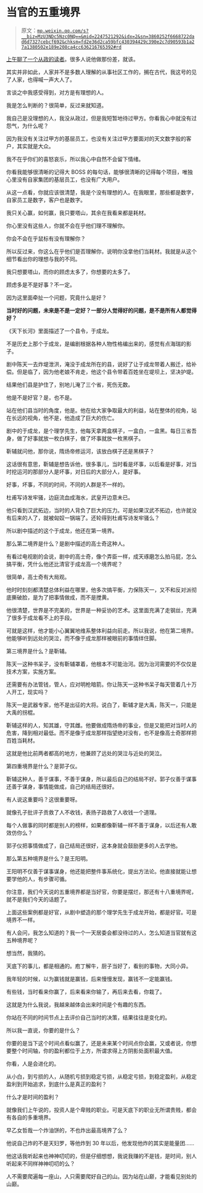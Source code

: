 # 当官的五重境界

> 原文：[`mp.weixin.qq.com/s?__biz=MzU3NDc5Nzc0NQ==&mid=2247521292&idx=2&sn=3860252f6668722dad6d7327cebcf692&chksm=fd2e36d2ca59bfc430394429c390e2c7d90593b1a27a1380502e189e208ca4cc636216765392#rd`](http://mp.weixin.qq.com/s?__biz=MzU3NDc5Nzc0NQ==&mid=2247521292&idx=2&sn=3860252f6668722dad6d7327cebcf692&chksm=fd2e36d2ca59bfc430394429c390e2c7d90593b1a27a1380502e189e208ca4cc636216765392#rd)

[上午聊了一个从政的读者](http://mp.weixin.qq.com/s?__biz=MzU0MjYwNDU2Mw==&mid=2247508873&idx=2&sn=cfff746c8b784e8671982d3d0d484b67&chksm=fb1acff5cc6d46e3bb310dd40170f851fe4939856a69e1271906919f663d54d30e5daa018ab3&scene=21#wechat_redirect)。很多人说他做那份差，就该。

其实并非如此，人家并不是多数人理解的从事社区工作的，搁在古代，我这号的见了人家，也得喊一声大人了。 

言谈之中我感受得到，对方是有理想的人。

我是怎么判断的？很简单，反过来就知道。 

我自己是没理想的人，我没从政过，但是我短暂地待过甲方。你看我心中就没有过怨气，为什么呢？

因为我没有关注过甲方的基层员工，也没有关注过甲方要面对的天文数字般的客户，其实就是大众。

我不在乎你们的喜怒哀乐，所以我心中自然不会留下情绪。

你看我能够很清晰的记得大 BOSS 的每句话，能够很清晰的记得每个项目，唯独心里没有自家集团的基层员工，也没有广大用户。 

从这一点看，你就应该很清楚，我是个没有理想的人。在我眼里，那些都是数字，自家员工是数字，客户也是数字。

我只关心赢，如何赢，我只要塔山，其余在我看来都是耗材。

你心里没有这些人，你就不会在乎他们理不理解你。

你会不会在乎鼠标有没有理解你？

所以反过来，你这么在乎他们是否理解你，说明你没拿他们当耗材。我就是从这个细节看出你的理想与我的不同。

我只想要塔山，而你的顾虑太多了，你想要的太多了。 

顾虑多是不是好事？不一定。

因为这里面牵扯一个问题，究竟什么是好？

**当时好的问题，未来是不是一定好？一部分人觉得好的问题，是不是所有人都觉得好？** 

《天下长河》里面描述了一个县令，于成龙。

不是历史上那个于成龙，是编剧根据各种人物性格编出来的，感觉有点海瑞的影子。 

剧中陈天一去炸堤泄洪，淹没于成龙所在的县，说好了让于成龙带着人搬迁，给补偿。但是临了，因为他老娘不肯走，他这个县令带着百姓坐在堤坝上，坚决护堤。

结果他们县是护住了，别地儿淹了三个省，死伤无数。 

他是不是好官？是，也不是。 

站在他们县当时的角度，他是。他在给大家争取最大的利益，站在整体的视角，站在长远的视角，他不是，他造成了巨大的伤亡。 

剧中的于成龙，是个理学先生，他每天拿两盒棋子，一盒白，一盒黑。每日三省吾身，做了好事就放一枚白棋子，做了坏事就放一枚黑棋子。 

靳辅就问他，那你说，隋炀帝修运河，该放白棋子还是黑棋子？

这话很有意思，靳辅是想告诉他，很多事儿，当时看是坏事，以后看是好事，对当时挖运河的那部分人是坏事，对日后的大部分人，是好事。

好事，坏事，不同的时间，不同的人群是不一样的。 

杜甫写诗发牢骚，边庭流血成海水，武皇开边意未已。

他只看到汉武拓边，当时的人背负了巨大的压力。可是如果汉武不拓边，也许就没有后来的人了，就被匈奴一锅端了。还轮得到杜甫写诗发牢骚么？ 

所以剧中描述的这个于成龙，他还在第一境界。 

那么第二境界是什么？是剧中描述的高士奇这种人。 

有看过电视剧的会说，剧中的高士奇，像个弄臣一样，成天琢磨怎么拍马屁，怎么搞平衡，凭什么他还比清官于成龙高一个境界呢？ 

很简单，高士奇有大局观。 

他时时刻刻都清楚总体利益在哪里，他多次搞平衡，力保陈天一，又不和反对派彻底撕破脸，是为了把事情做成，而不是搅黄。 

他很清楚，世界是不完美的，世界是一种妥协的艺术。这里面充满了走钢丝，充满了很多于成龙看不上的手段。 

可就是这样，他才能小心翼翼地维系整体利益向前走。所以我说，他在第二境界。他能够听到远处的哭泣，而不像于成龙那样被眼前的事情绊住脚。 

第三境界是什么？是靳辅。

陈天一这种书呆子，没有靳辅罩着，他根本不可能治河。因为治河需要的不仅仅是技术方案，实施方案。

还需要有办法管钱，管人，应对明枪暗箭。你让陈天一这种书呆子每天管着几十万人开工，现实吗？ 

陈天一是武器专家，他不是出征的大将。说白了，靳辅才是大禹，陈天一，只能是大禹的拐棍。

靳辅这样的人，知其雄，守其雌。他要做成隋炀帝的事业，但是又能把对当时人的危害，降到相对最低。而不是像于成龙那样指望绝对没有，也不是像高士奇那样把百姓当耗材。

这就是他比前两者都高的地方，他兼顾了远处的哭泣与近处的哭泣。

第四重境界是什么？是郭子仪。

靳辅这种人，善于谋事，不善于谋身，所以最后自己的结局不好。郭子仪善于谋事还善于谋身，事情能做成，自己的结局还很好。

有人说这重要吗？这很重要呀。 

就像孔子批评子贡救了人不收钱，表扬子路救了人收钱一个道理。 

每个人做事的同时都是别人的榜样，如果都像靳辅一样不善于谋身，以后还有人敢效仿你么？

郭子仪把事情做成了，自己结局还很好，这本身就会鼓励更多的人去学他。 

那么第五种境界是什么？是王阳明。 

王阳明不仅善于谋事谋身，他还能把整件事系统化，提出方法论。他直接就能让想要学他的人，有步骤可循。 

你注意，我们今天说的五重境界都是当好官，你要是摆烂，那还有十八重境界呢，就不是我们今天的话题了。

上面这些案例都是好官，从剧中塑造的那个理学先生于成龙开始，都是好官。可是境界不一样。 

有人会问，我怎么知道的？我一个一天居委会都没待过的人，怎么知道当官就有这五种境界呢？ 

想当然，我猜的。

天底下的事儿，都是相通的。庖丁解牛，厨子当好了，看别的事物，大同小异。 

我年轻的时候，以为赢钱就是赢钱，后来慢慢发现，赢钱不一定能赢钱。 

有些钱，当时看来你赢了，后来看来你输了，再后来去看，你栽了。

这就是为什么我说，我越来越体会出来时间是个有趣的东西。 

你站在不同的时间节点上去评价自己当时的决策，结果往往是变化的。 

所以我一直说，你要的是什么？

你要的是当下这个时间点看似赢了，还是未来某个时间点你会赢，又或者说，你想要整个时间轴，你的盈利都位于上方，所谓求得上方阴影处面积最大值。

你看，人是会进化的。 

从小白，到亏损的人，从随机亏损到稳定亏损，从稳定亏损，到稳定盈利，从稳定盈利到开始追求，到底什么是真正的盈利？

什么才是时间的盈利？ 

就像我们上午说的，投资人是个卑贱的职业。可是天底下的职业无所谓贵贱，都会有各自的多重境界。 

早乙女哲哉一个炸油饼的，不也炸出最高境界了么？

他说自己炸的不是天妇罗，等他炸到 30 年以后，他发现他炸的其实是能量团......

他这话我听起来也神神叨叨的，但是仔细想想，我说我赚的不是钱，是时间，别人听起来不同样神神叨叨的么？

人不需要爬遍每一座山，人只需要爬好自己的山。因为站在山巅，才能看见别处的山巅。